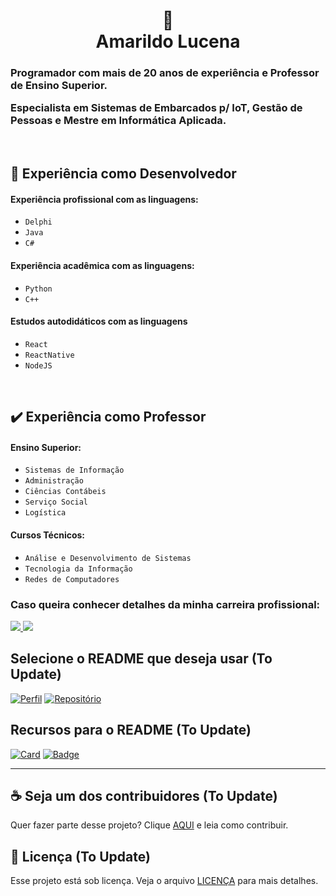 <h1 align="center">
📄<br>Amarildo Lucena
</h1>

<h3>
  <p>Programador com mais de 20 anos de experiência e Professor de Ensino Superior.  </p>
  <p>Especialista em Sistemas de Embarcados p/ IoT, Gestão de Pessoas e Mestre em Informática Aplicada.  </p>
</h3>

</br>

## :hammer: Experiência como Desenvolvedor

<h4>Experiência profissional com as linguagens:</h4>

- `Delphi`
- `Java`
- `C#`

<h4>Experiência acadêmica com as linguagens:</h4>

- `Python`
- `C++`

<h4>Estudos autodidáticos com as linguagens</h4>

- `React`
- `ReactNative`
- `NodeJS`

</br>

## ✔️ Experiência como Professor

<h4>Ensino Superior:</h4>

- `Sistemas de Informação`
- `Administração`
- `Ciências Contábeis`
- `Serviço Social`
- `Logística`

<h4>Cursos Técnicos:</h4>

- `Análise e Desenvolvimento de Sistemas`
- `Tecnologia da Informação`
- `Redes de Computadores`


<h3>Caso queira conhecer detalhes da minha carreira profissional:</h3> 

<div align="left">
  <a href="http://lattes.cnpq.br/5704719287804501" alt="CNPq">
    <img src="https://img.shields.io/static/v1?style=for-the-badge&label=CNPq&message=Currículo Lates&color=blue"/>
  </a>
  
  <a href="https://www.linkedin.com/in/amarildolucena" alt="Linkedin">
    <img src="https://img.shields.io/badge/-Linkedin-ff3a5e?style=for-the-badge&logo=Linkedin&logoColor=FFF"/>
  </a>
</div>



## Selecione o README que deseja usar (To Update)

[![Perfil](https://img.shields.io/badge/perfil%20-%23323330.svg?&style=for-the-badge&logo=perfil&logoColor=black&color=F745B5)](https://github.com/amarildolucena/readme-template/tree/main/profile)
[![Repositório](https://img.shields.io/badge/repositório%20-%23323330.svg?&style=for-the-badge&logo=repositório&logoColor=black&color=8000FF)](https://github.com/amarildolucena/readme-template/blob/main/repository)


## Recursos para o README (To Update)

[![Card](https://img.shields.io/badge/cards%20estrelas%20-%23323330.svg?&style=for-the-badge&logo=cards%20estrelas&logoColor=black&color=FFB800)](https://github.com/amarildolucena/readme-template/blob/main/cards-stats/cards-stats.md)
[![Badge](https://img.shields.io/badge/badges%20-%23323330.svg?&style=for-the-badge&logo=badges&logoColor=black&color=006DEC)](https://github.com/amarildolucena/readme-template/blob/main/badges/badges.md)

---

## ☕ Seja um dos contribuidores (To Update)

Quer fazer parte desse projeto? Clique [AQUI](CONTRIBUTING.md) e leia como contribuir.<br>

## 🍜 Licença (To Update)

Esse projeto está sob licença. Veja o arquivo [LICENÇA](LICENSE.md) para mais detalhes.<br>

